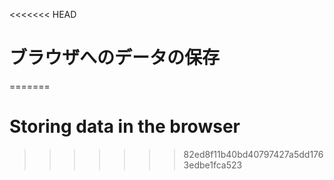
<<<<<<< HEAD
# ブラウザへのデータの保存
=======
# Storing data in the browser
>>>>>>> 82ed8f11b40bd40797427a5dd1763edbe1fca523
